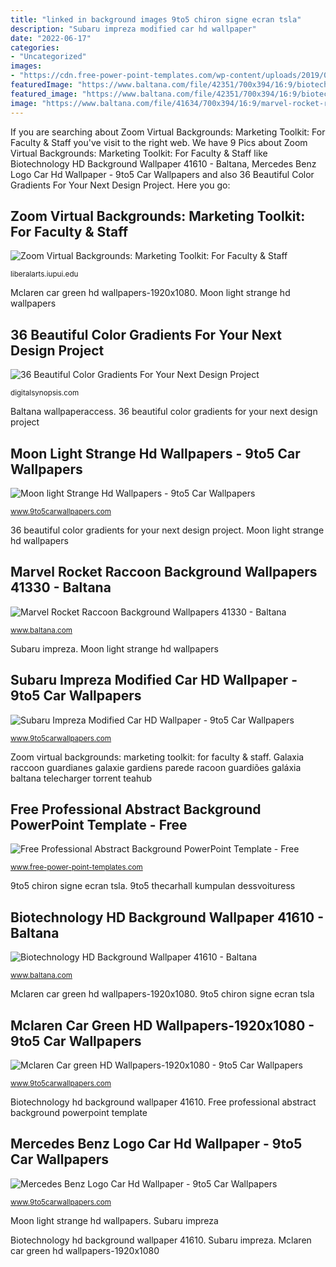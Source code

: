 ```yaml
---
title: "linked in background images 9to5 chiron signe ecran tsla"
description: "Subaru impreza modified car hd wallpaper"
date: "2022-06-17"
categories:
- "Uncategorized"
images:
- "https://cdn.free-power-point-templates.com/wp-content/uploads/2019/07/161032-background-template-16x9-3.jpg"
featuredImage: "https://www.baltana.com/file/42351/700x394/16:9/biotechnology-hd-background-wallpaper-41610_2083236601.jpg"
featured_image: "https://www.baltana.com/file/42351/700x394/16:9/biotechnology-hd-background-wallpaper-41610_2083236601.jpg"
image: "https://www.baltana.com/file/41634/700x394/16:9/marvel-rocket-raccoon-background-wallpapers-41330_611180653.jpg"
---
```


If you are searching about Zoom Virtual Backgrounds: Marketing Toolkit: For Faculty &amp; Staff you've visit to the right web. We have 9 Pics about Zoom Virtual Backgrounds: Marketing Toolkit: For Faculty &amp; Staff like Biotechnology HD Background Wallpaper 41610 - Baltana, Mercedes Benz Logo Car Hd Wallpaper - 9to5 Car Wallpapers and also 36 Beautiful Color Gradients For Your Next Design Project. Here you go:

## Zoom Virtual Backgrounds: Marketing Toolkit: For Faculty &amp; Staff

![Zoom Virtual Backgrounds: Marketing Toolkit: For Faculty &amp; Staff](https://liberalarts.iupui.edu/images/faculty-staff/zoom-virtual-backgrounds/Circle-Center-Zoom.png "Mercedes benz logo car hd wallpaper")

<small>liberalarts.iupui.edu</small>

Mclaren car green hd wallpapers-1920x1080. Moon light strange hd wallpapers

## 36 Beautiful Color Gradients For Your Next Design Project

![36 Beautiful Color Gradients For Your Next Design Project](https://digitalsynopsis.com/wp-content/uploads/2017/07/beautiful-color-ui-gradients-backgrounds-feature-image-2.jpg "9to5 thecarhall kumpulan dessvoituress")

<small>digitalsynopsis.com</small>

Baltana wallpaperaccess. 36 beautiful color gradients for your next design project

## Moon Light Strange Hd Wallpapers - 9to5 Car Wallpapers

![Moon light Strange Hd Wallpapers - 9to5 Car Wallpapers](https://www.9to5carwallpapers.com/wp-content/uploads/2014/07/Moon-light-Strange-Hd-Wallpapers.jpg "36 beautiful color gradients for your next design project")

<small>www.9to5carwallpapers.com</small>

36 beautiful color gradients for your next design project. Moon light strange hd wallpapers

## Marvel Rocket Raccoon Background Wallpapers 41330 - Baltana

![Marvel Rocket Raccoon Background Wallpapers 41330 - Baltana](https://www.baltana.com/file/41634/700x394/16:9/marvel-rocket-raccoon-background-wallpapers-41330_611180653.jpg "Galaxia raccoon guardianes galaxie gardiens parede racoon guardiões galáxia baltana telecharger torrent teahub")

<small>www.baltana.com</small>

Subaru impreza. Moon light strange hd wallpapers

## Subaru Impreza Modified Car HD Wallpaper - 9to5 Car Wallpapers

![Subaru Impreza Modified Car HD Wallpaper - 9to5 Car Wallpapers](https://9to5carwallpapers.com/wp-content/uploads/2013/08/Subaru-Impreza-Tuning-Car-HD-Wallpaper.jpg "Marvel rocket raccoon background wallpapers 41330")

<small>www.9to5carwallpapers.com</small>

Zoom virtual backgrounds: marketing toolkit: for faculty &amp; staff. Galaxia raccoon guardianes galaxie gardiens parede racoon guardiões galáxia baltana telecharger torrent teahub

## Free Professional Abstract Background PowerPoint Template - Free

![Free Professional Abstract Background PowerPoint Template - Free](https://cdn.free-power-point-templates.com/wp-content/uploads/2019/07/161032-background-template-16x9-3.jpg "9to5 chiron signe ecran tsla")

<small>www.free-power-point-templates.com</small>

9to5 chiron signe ecran tsla. 9to5 thecarhall kumpulan dessvoituress

## Biotechnology HD Background Wallpaper 41610 - Baltana

![Biotechnology HD Background Wallpaper 41610 - Baltana](https://www.baltana.com/file/42351/700x394/16:9/biotechnology-hd-background-wallpaper-41610_2083236601.jpg "Zoom backgrounds virtual faculty iupui staff")

<small>www.baltana.com</small>

Mclaren car green hd wallpapers-1920x1080. 9to5 chiron signe ecran tsla

## Mclaren Car Green HD Wallpapers-1920x1080 - 9to5 Car Wallpapers

![Mclaren Car green HD Wallpapers-1920x1080 - 9to5 Car Wallpapers](https://www.9to5carwallpapers.com/wp-content/uploads/2014/03/Mcleron-Car-green-HD-Wallpapers-1920x1080.jpg "Mercedes benz logo car hd wallpaper")

<small>www.9to5carwallpapers.com</small>

Biotechnology hd background wallpaper 41610. Free professional abstract background powerpoint template

## Mercedes Benz Logo Car Hd Wallpaper - 9to5 Car Wallpapers

![Mercedes Benz Logo Car Hd Wallpaper - 9to5 Car Wallpapers](https://www.9to5carwallpapers.com/wp-content/uploads/2015/02/Mercedes-Benz-Logo-Car-Hd-Wallpaper.jpg "Subaru impreza")

<small>www.9to5carwallpapers.com</small>

Moon light strange hd wallpapers. Subaru impreza

Biotechnology hd background wallpaper 41610. Subaru impreza. Mclaren car green hd wallpapers-1920x1080
